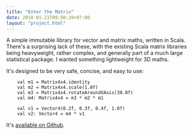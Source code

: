```yaml
---
title: "Enter the Matrix"
date: 2018-01-21T09:50:29+07:00
layout: "project.html"
---
```

A simple immutable library for vector and matrix maths, written in Scala.  There's a surprising lack of these, with the existing Scala matrix libraries being heavyweight, rather complex, and generally part of a much large statistical package.  I wanted something lightweight for 3D maths.  

It's designed to be very safe, concise, and easy to use:

```
    val m1 = Matrix4x4.identity
    val m2 = Matrix4x4.scale(1.0f)
    val m3 = Matrix4x4.rotateAroundXAxis(30.0f)
    val m4: Matrix4x4 = m3 * m2 * m1
    
    val v1 = Vector4(0.2f, 0.3f, 0.4f, 1.0f)
    val v2: Vector4 = m4 * v1
```

It's [available on Github](https://github.com/gropple/EnterTheMatrix).